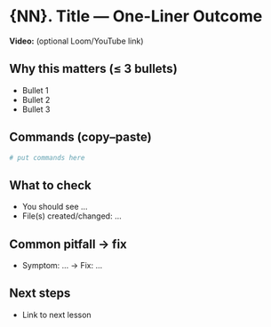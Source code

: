 # {NN}. Title — One-Liner Outcome
**Video:** (optional Loom/YouTube link)

## Why this matters (≤ 3 bullets)
- Bullet 1
- Bullet 2
- Bullet 3

## Commands (copy–paste)
```bash
# put commands here
```

## What to check
- You should see …
- File(s) created/changed: …

## Common pitfall → fix
- Symptom: … → Fix: …

## Next steps
- Link to next lesson
